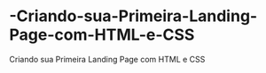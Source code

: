 # -Criando-sua-Primeira-Landing-Page-com-HTML-e-CSS
 Criando sua Primeira Landing Page com HTML e CSS
